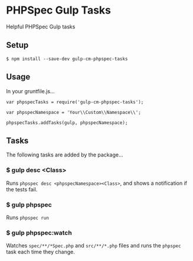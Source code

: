 # PHPSpec Gulp Tasks

Helpful PHPSpec Gulp tasks


## Setup

    $ npm install --save-dev gulp-cm-phpspec-tasks


## Usage

In your gruntfile.js…

    var phpspecTasks = require('gulp-cm-phpspec-tasks');
    
    var phpspecNamespace = 'Your\\Custom\\Namespace\\';
    
    phpspecTasks.addTasks(gulp, phpspecNamespace);


## Tasks

The following tasks are added by the package…


### $ gulp desc \<Class>

Runs `phpspec desc <phpspecNamespace><Class>`, and shows a notification if the tests fail.


### $ gulp phpspec
 
Runs `phpspec run`


### $ gulp phpspec:watch

Watches `spec/**/*Spec.php` and `src/**/*.php` files and runs the `phpspec` task each time they change.
